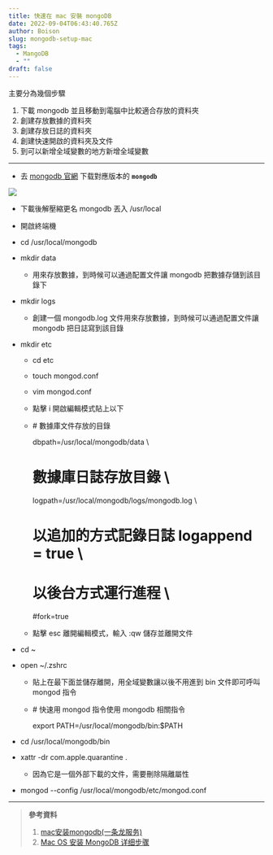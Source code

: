 ```yaml
---
title: 快速在 mac 安裝 mongoDB
date: 2022-09-04T06:43:40.765Z
author: Boison
slug: mongodb-setup-mac
tags:
  - MangoDB
  - ""
draft: false
---
```

主要分為幾個步驟

1. 下載 mongodb 並且移動到電腦中比較適合存放的資料夾
2. 創建存放數據的資料夾
3. 創建存放日誌的資料夾
4. 創建快速開啟的資料夾及文件
5. 到可以新增全域變數的地方新增全域變數

- - -

* 去 [mongodb 官網](https://link.juejin.cn/?target=https%3A%2F%2Fwww.mongodb.com%2Ftry%2Fdownload "https\://www.mongodb.com/try/download") 下载對應版本的 **`mongodb`**

![](https://media.heptabase.com/v1/images/fc9c5ccc-1901-4cb2-bb69-b6fcd717ac4f/7d69f250-09bb-467e-9366-a18a01cfd0a2/Screen%20Shot%202022-09-04%20at%202.27.47%20PM.png)

* 下載後解壓縮更名 mongodb 丟入 /usr/local
* 開啟終端機
* cd /usr/local/mongodb
* mkdir data 

  * 用來存放數據，到時候可以通過配置文件讓 mongodb 把數據存儲到該目錄下
* mkdir logs 

  * 創建一個 mongodb.log 文件用來存放數據，到時候可以通過配置文件讓 mongodb 把日誌寫到該目錄
* mkdir etc 

  * cd etc
  * touch mongod.conf
  * vim mongod.conf
  * 點擊 i 開啟編輯模式貼上以下
  * \# 數據庫文件存放的目錄 

    dbpath=/usr/local/mongodb/data \
    # 數據庫日誌存放目錄 \
    logpath=/usr/local/mongodb/logs/mongodb.log \
    # 以追加的方式記錄日誌 logappend = true \
    # 以後台方式運行進程 \
    #fork=true
  * 點擊 esc 離開編輯模式，輸入 :qw 儲存並離開文件
* cd ~
* open ~/.zshrc

  * 貼上在最下面並儲存離開，用全域變數讓以後不用進到 bin 文件即可呼叫 mongod 指令
  * \# 快速用 mongod 指令使用 mongodb 相關指令

    export PATH=/usr/local/mongodb/bin:$PATH
* cd /usr/local/mongodb/bin
* xattr -dr com.apple.quarantine .

  * 因為它是一個外部下載的文件，需要刪除隔離屬性
* mongod --config /usr/local/mongodb/etc/mongod.conf

- - -

> **參考資料**
>
> 1. [mac安装mongodb(一条龙服务)](https://juejin.cn/post/7068132825773375501)
> 2. [Mac OS 安装 MongoDB 详细步骤](https://juejin.cn/post/7052585815037673479)
